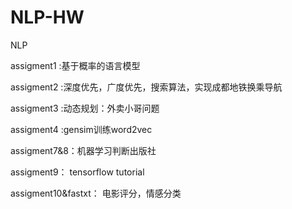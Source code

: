 # NLP-HW
NLP

assigment1 :基于概率的语言模型 

assigment2 :深度优先，广度优先，搜索算法，实现成都地铁换乘导航

assigment3 :动态规划：外卖小哥问题

assigment4 :gensim训练word2vec

assigment7&8：机器学习判断出版社

assigment9：  tensorflow tutorial

assigment10&fastxt：  电影评分，情感分类

